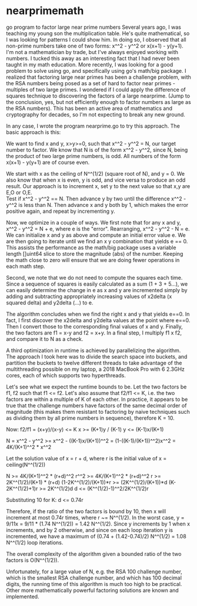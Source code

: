 # nearprimemath
go program to factor large near prime numbers
Several years ago, I was teaching my young son the multiplication table.  He's quite mathematical, so I was looking for patterns I could show him.  In doing so,
I observed that all non-prime numbers take one of two forms: x^^2 - y^^2 or x(x+1) - y(y+1).  I'm not a mathematician by trade, but I've always enjoyed working with
numbers.  I tucked this away as an interesting fact that I had never been taught in my math education.
More recently, I was looking for a good problem to solve using go, and specifically using go's math/big package.  I realized that factoring large near primes has
been a challenge problem, with the RSA numbers being posed as a set of hard to factor near primes - multiples of two large primes.  I wondered if I could apply
the difference of squares technique to discovering the factors of a large nearprime.  (Jump to the conclusion, yes, but not efficiently enough to factor numbers as
large as the RSA numbers).  This has been an active area of mathematics and cryptography for decades, so I'm not expecting to break any new ground.  

In any case, I wrote the program nearprime.go to try this approach.  The basic approach is this:

We want to find x and y, x>y>=0, such that x^^2 - y^^2 = N, our target number to factor. We know that N is of the form x^^2 - y^^2, since N, being the product of
two large prime numbers, is odd.  All numbers of the form x(x+1) - y(y+1) are of course even.

We start with x as the ceiling of N^^(1/2) (square root of N), and y = 0.  We also know
that when x is even, y is odd, and vice versa to produce an odd result.  Our approach is to increment x, set y to the next value so that x,y are E,O or O,E.  
Test if x^^2 - y^^2 == N.  Then advance y by two until the difference x^^2 - y^^2 is less than N.  Then advance x and y both by 1, which makes the error
positive again, and repeat by incrementing y.

Now, we optimize in a couple of ways.  We first note that for any x and y, x^^2 - y^^2 = N + e, where e is the "error".  Rearranging, x^^2 - y^^2 - N = e.  We can
initialize x and y as above and compute an initial error value e.  We are then going to iterate until we find an x y combination that yields e == 0.
This assists the performance as the math/big package uses a variable length []uint64 slice to store the magnitude (abs) of the number.  Keeping the math 
close to zero will ensure that we are doing fewer operations in each math step.

Second, we note that we do not need to compute the squares each time.  Since a sequence of squares is easily calculated as a sum (1 + 3 + 5...), we can easily determine the change
in e as x and y are incremented simply by adding and subtracting appropriately increasing values of x2delta (x squared delta) and y2delta (...) to e.

The algorithm concludes when we find the right x and y that yields e==0.  In fact, I first discover the x2delta and y2delta values at the point where e==0.  Then I convert those to the 
corresponding final values of x and y.  Finally, the two factors are f1 = x-y and f2 = x+y.  In a final step, I multiply f1 x f2, and compare it to N as a check.

A third optimization in runtime is achieved by parallelizing the algorithm.  The approach I took here was to divide the search space into buckets, and partition
the buckets to twelve different threads to take advantage of the multithreading possible on my laptop, a 2018 MacBook Pro with 6 2.3GHz cores, each of which
supports two hyperthreads.

Let's see what we expect the runtime bounds to be.  Let the two factors be f1, f2 such that f1 <= f2.  Let's also assume that f2/f1 <= K, i.e. the two factors
are within a multiple of K of each other.  In practice, it appears to be true that the challenge numbers have factors of the same decimal order of magnitude (this makes them resistant to factoring by naive techniques such as dividing them by all prime numbers in sequence), therefore K = 10.

Now: 
  f2/f1 = (x+y)/(x-y) <= K
  x >= (K+1)y / (K-1)
  y <= (K-1)x/(K+1)
  
  N = x^^2 - y^^2 >= x^^2 - ((K-1)x/(K+1))^^2 = (1-((K-1)/(K+1))^^2)x^^2 = 4K/(K+1)^^2 * x^^2
  
  Let the solution value of x = r + d, where r is the initial value of x = ceiling(N^^(1/2))
  
  N >= 4K/(K+1)^^2 * (r+d)^^2
  r^^2 >= 4K/(K+1)^^2 * (r+d)^^2
  r >= 2K^^(1/2)/(K+1) * (r+d)
  (1-2K^^(1/2)/(K+1))*r >= (2K^^(1/2)/(K+1))*d
  (K-2K^^(1/2)+1)r >= 2K^^(1/2)d
  d <= (K^^(1/2)-1)^^2/2K^^(1/2)r
  
  Substituting 10 for K:
  d <= 0.74r
  
  Therefore, if the ratio of the two factors is bound by 10, then x will increment at most 0.74r times, where r ~= N^^(1/2).
  In the worst case, y = 9/11x = 9/11 * (1.74 N^^(1/2)) = 1.42 N^^(1/2).
  Since y increments by 1 when x increments, and by 2 otherwise, and since on each loop iteration y is incremented, we have a maximum of
  (0.74 + (1.42-0.74)/2) N^^(1/2) = 1.08 N^^(1/2) loop iterations.
  
  The overall complexity of the algorithm given a bounded ratio of the two factors is O(N^^(1/2)).
  
  Unfortunately, for a large value of N, e.g. the RSA 100 challenge number, which is the smallest RSA challenge number, and which has 100 decimal digits,
  the running time of this algorithm is much too high to be practical.  Other more mathematically powerful factoring solutions are known and implemented.
  
  
  
  
